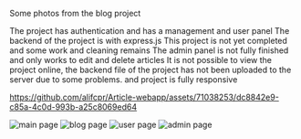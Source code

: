 Some photos from the blog project

The project has authentication and has a management and user panel
The backend of the project is with express.js
This project is not yet completed and some work and cleaning remains
The admin panel is not fully finished and only works to edit and delete articles
It is not possible to view the project online, the backend file of the project has not been uploaded to the server due to some problems.
and project is fully responsive



https://github.com/alifcpr/Article-webapp/assets/71038253/dc8842e9-c85a-4c0d-993b-a25c8069ed64

![main page](https://github.com/alifcpr/Article-webapp/assets/71038253/e7de614a-754b-4e7b-89a1-f3723d54eb21)
![blog page](https://github.com/alifcpr/Article-webapp/assets/71038253/39888c2b-a870-40d4-830c-bf0e63f2d9cb)
![user page](https://github.com/alifcpr/Article-webapp/assets/71038253/25d43da5-11ed-405f-8664-249e477194b4)
![admin page](https://github.com/alifcpr/Article-webapp/assets/71038253/fcbc905b-79a7-4565-9c38-083fc749061b)
